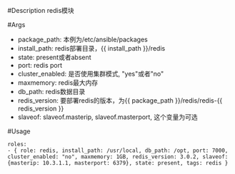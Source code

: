 #Description
redis模块

#Args
* package_path: 本例为/etc/ansible/packages 
* install_path: redis部署目录，{{ install_path }}/redis
* state: present或者absent
* port: redis port
* cluster_enabled: 是否使用集群模式, "yes"或者"no"
* maxmemory: redis最大内存
* db_path: redis数据目录
* redis_version: 要部署redis的版本，为{{ package_path }}/redis/redis-{{ redis_version }}
* slaveof: slaveof.masterip, slaveof.masterport, 这个变量为可选
 

#Usage
```
roles:  
- { role: redis, install_path: /usr/local, db_path: /opt, port: 7000, cluster_enabled: "no", maxmemory: 1GB, redis_version: 3.0.2, slaveof: {masterip: 10.3.1.1, masterport: 6379}, state: present, tags: redis }
```
